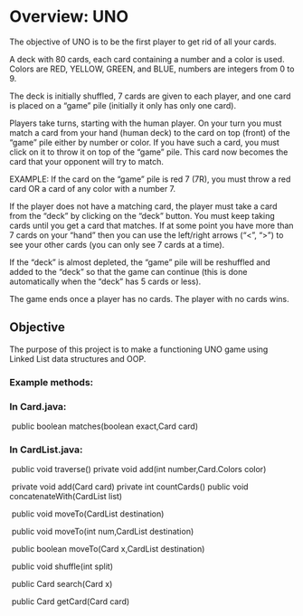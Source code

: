 # Overview: UNO

The objective of UNO is to be the first player to get rid of all your cards. 

A deck with 80 cards, each card containing a number and a color is used. Colors are RED, YELLOW, GREEN, and BLUE, numbers are integers from 0 to 9. 

The deck is initially shuffled, 7 cards are given to each player, and one card is placed on a “game” pile (initially it only has only one card). 

Players take turns, starting with the human player. On your turn you must match a card from your hand (human deck) to the card on top (front) of the “game” pile either by number or color. If you have such a card, you must click on it to throw it on top of the “game” pile. This card now becomes the card that your opponent will try to match. 

EXAMPLE: If the card on the “game” pile is red 7 (7R), you must throw a red card OR a card of any color with a number 7. 

If the player does not have a matching card, the player must take a card from the “deck” by clicking on the “deck” button. You must keep taking cards until you get a card that matches. If at some point you have more than 7 cards on your “hand” then you can use the left/right arrows (“<”, “>”) to see your other cards (you can only see 7 cards at a time). 

If the “deck” is almost depleted, the “game” pile will be reshuffled and added to the “deck” so that the game can continue (this is done automatically when the “deck” has 5 cards or less). 

The game ends once a player has no cards. The player with no cards wins.

 

## Objective

The purpose of this project is to make a functioning UNO game using Linked List data structures and OOP. 

### Example methods:

### In Card.java: 

​		public boolean matches(boolean exact,Card card) 

### In CardList.java: 

​		public void traverse() private void add(int number,Card.Colors color) 

​		private void add(Card card) private int countCards() public void concatenateWith(CardList list) 

​		public void moveTo(CardList destination) 

​		public void moveTo(int num,CardList destination) 

​		public boolean moveTo(Card x,CardList destination) 

​		public void shuffle(int split) 

​		public Card search(Card x) 

​		public Card getCard(Card card)